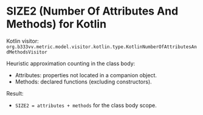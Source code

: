 # SIZE2 (Number Of Attributes And Methods) for Kotlin

Kotlin visitor: `org.b333vv.metric.model.visitor.kotlin.type.KotlinNumberOfAttributesAndMethodsVisitor`

Heuristic approximation counting in the class body:
- Attributes: properties not located in a companion object.
- Methods: declared functions (excluding constructors).

Result:
- `SIZE2 = attributes + methods` for the class body scope.
